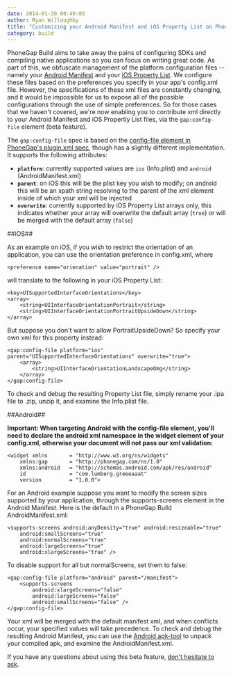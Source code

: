 ```yaml
---
date: 2014-01-30 09:40:03
author: Ryan Willoughby
title: "Customizing your Android Manifest and iOS Property List on PhoneGap Build"
category: build
---
```


PhoneGap Build aims to take away the pains of configuring SDKs and compiling native applications so you can focus on writing great code. As part of this, we obfuscate management of the platform configuration files -- namely your [Android Manifest](http://developer.android.com/guide/topics/manifest/manifest-intro.html) and your [iOS Property List](https://developer.apple.com/library/iOS/documentation/General/Reference/InfoPlistKeyReference/Articles/AboutInformationPropertyListFiles.html). We configure these files based on the preferences you specify in your app's config.xml file. However, the specifications of these xml files are constantly changing, and it would be impossible for us to expose all of the possible configurations through the use of simple preferences. So for those cases that we haven't covered, we're now enabling you to contribute xml directly to your Android Manifest and iOS Propertly List files, via the `gap:config-file` element (beta feature).


The `gap:config-file` spec is based on the [config-file element in PhoneGap's plugin.xml spec](http://docs.phonegap.com/en/3.3.0/plugin_ref_spec.md.html#Plugin%20Specification_config_file_element), though has a slightly different implementation. It supports the following attributes:

* **`platform`**: currently supported values are `ios` (Info.plist) and `android` (AndroidManifest.xml)
* **`parent`**: on iOS this will be the plist key you wish to modify; on android this will be an xpath string resolving to the parent of the xml element inside of which your xml will be injected
* **`overwrite`**: currently supported by iOS Property List arrays only, this indicates whether your array will overwrite the default array (`true`) or will be merged with the default array (`false`)

##iOS##

As an example on iOS, if you wish to restrict the orientation of an application, you can use the orientation preference in config.xml, where

    <preference name="orienation" value="portrait" />

will translate to the following in your iOS Property List:

    <key>UISupportedInterfaceOrientations</key>
    <array>
        <string>UIInterfaceOrientationPortrait</string>
        <string>UIInterfaceOrientationPortraitUpsideDown</string>
   	</array>

But suppose you don't want to allow PortraitUpsideDown? So specify your own xml for this property instead:

    <gap:config-file platform="ios" parent="UISupportedInterfaceOrientations" overwrite="true">
        <array>
            <string>UIInterfaceOrientationLandscapeOmg</string>
        </array>
    </gap:config-file>

To check and debug the resulting Property List file, simply rename your .ipa file to .zip, unzip it, and examine the Info.plist file.


##Android##

**Important: When targeting Android with the config-file element, you'll need to declare the android xml namespace in the widget element of your config.xml, otherwise your document will not pass our xml validation:**

    <widget xmlns       = "http://www.w3.org/ns/widgets"
        xmlns:gap       = "http://phonegap.com/ns/1.0"
        xmlns:android   = "http://schemas.android.com/apk/res/android"
        id              = "com.lumberg.greeeaaat"
        version         = "1.0.0">

For an Android example suppose you want to modify the screen sizes supported by your application, through the supports-screens element in the Android Manifest. Here is the default in a PhoneGap Build AndroidManifest.xml:

	<supports-screens android:anyDensity="true" android:resizeable="true" 
		android:smallScreens="true" 
		android:normalScreens="true" 
		android:largeScreens="true" 
		android:xlargeScreens="true" />

To disable support for all but normalScreens, set them to false:

	<gap:config-file platform="android" parent="/manifest">
		<supports-screens 
            android:xlargeScreens="false" 
            android:largeScreens="false" 
            android:smallScreens="false" />
	</gap:config-file>

Your xml will be merged with the default manifest xml, and when conflicts occur, your specified values will take precedence. To check and debug the resulting Android Manifest, you can use the [Android apk-tool](https://code.google.com/p/android-apktool/) to unpack your compiled apk, and examine the AndroidManifest.xml.


If you have any questions about using this beta feature, [don't hesitate to ask](http://community.phonegap.com/nitobi).